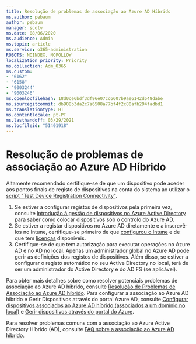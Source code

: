 ```yaml
---
title: Resolução de problemas de associação ao Azure AD Híbrido
ms.author: pebaum
author: pebaum
manager: scotv
ms.date: 08/06/2020
ms.audience: Admin
ms.topic: article
ms.service: o365-administration
ROBOTS: NOINDEX, NOFOLLOW
localization_priority: Priority
ms.collection: Adm_O365
ms.custom:
- "6162"
- "6158"
- "9003244"
- "9003246"
ms.openlocfilehash: 18d0ce6bdf3df96e07cc6607b9ae6142d548dabe
ms.sourcegitcommit: db908b3da2c7a6508a77bf4f2c80afb294fadbd1
ms.translationtype: HT
ms.contentlocale: pt-PT
ms.lasthandoff: 03/29/2021
ms.locfileid: "51401918"
---
```

# <a name="troubleshoot-hybrid-azure-ad-join"></a>Resolução de problemas de associação ao Azure AD Híbrido

Altamente recomendado certifique-se de que um dispositivo pode aceder aos pontos finais de registo de dispositivos na conta do sistema ao utilizar o [script "Test Device Registration Connectivity"](https://docs.microsoft.com/samples/azure-samples/testdeviceregconnectivity/testdeviceregconnectivity/).

1. Se estiver a configurar registos de dispositivos pela primeira vez, consulte [Introdução à gestão de dispositivos no Azure Active Directory](https://docs.microsoft.com/samples/azure-samples/testdeviceregconnectivity/testdeviceregconnectivity/) para saber como colocar dispositivos sob o controlo do Azure AD.
1. Se estiver a registar dispositivos no Azure AD diretamente e a inscrevê-los no Intune, certifique-se primeiro de que [configurou o Intune](https://docs.microsoft.com/mem/intune/enrollment/device-enrollment?WT.mc_id=Portal-Microsoft_Azure_Support) e de que tem [licenças](https://docs.microsoft.com/mem/intune/fundamentals/licenses-assign?WT.mc_id=Portal-Microsoft_Azure_Support) disponíveis.
1. Certifique-se de que tem autorização para executar operações no Azure AD e no AD no local. Apenas um administrador global no Azure AD pode gerir as definições dos registos de dispositivos. Além disso, se estiver a configurar o registo automático no seu Active Directory no local, terá de ser um administrador do Active Directory e do AD FS (se aplicável).

Para obter mais detalhes sobre como resolver potenciais problemas de associação ao Azure AD híbrido, consulte [Resolução de Problemas de Associação ao Azure AD híbrido](https://docs.microsoft.com/azure/active-directory/devices/troubleshoot-hybrid-join-windows-current). Para configurar a associação ao Azure AD híbrido e Gerir Dispositivos através do portal Azure AD, consulte [Configurar dispositivos associados ao Azure AD híbrido (associados a um domínio no local)](https://docs.microsoft.com/azure/active-directory/devices/hybrid-azuread-join-plan?WT.mc_id=Portal-Microsoft_Azure_Support) e [Gerir dispositivos através do portal do Azure](https://docs.microsoft.com/azure/active-directory/devices/device-management-azure-portal?WT.mc_id=Portal-Microsoft_Azure_Support).

Para resolver problemas comuns com a associação ao Azure Active Directory Híbrido (AD), consulte [FAQ sobre a associação ao Azure AD híbrido](https://docs.microsoft.com/azure/active-directory/devices/faq#hybrid-azure-ad-join-faq).

